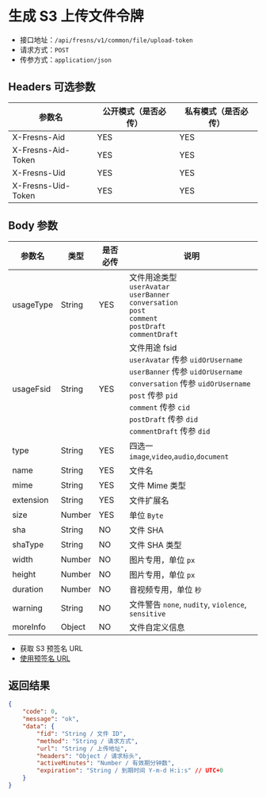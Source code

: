 # 生成 S3 上传文件令牌

- 接口地址：`/api/fresns/v1/common/file/upload-token`
- 请求方式：`POST`
- 传参方式：`application/json`

## Headers 可选参数

| 参数名 | 公开模式（是否必传） | 私有模式（是否必传） |
| --- | --- | --- |
| X-Fresns-Aid | YES | YES |
| X-Fresns-Aid-Token | YES | YES |
| X-Fresns-Uid | YES | YES |
| X-Fresns-Uid-Token | YES | YES |

## Body 参数

| 参数名 | 类型 | 是否必传 | 说明 |
| --- | --- | --- | --- |
| usageType | String | YES | 文件用途类型<br>`userAvatar`<br>`userBanner`<br>`conversation`<br>`post`<br>`comment`<br>`postDraft`<br>`commentDraft` |
| usageFsid | String | YES | 文件用途 fsid<br>`userAvatar` 传参 `uidOrUsername`<br>`userBanner` 传参 `uidOrUsername`<br>`conversation` 传参 `uidOrUsername`<br>`post` 传参 `pid`<br>`comment` 传参 `cid`<br>`postDraft` 传参 `did`<br>`commentDraft` 传参 `did` |
| type | String | YES | 四选一 `image`,`video`,`audio`,`document` |
| name | String | YES | 文件名 |
| mime | String | YES | 文件 Mime 类型 |
| extension | String | YES | 文件扩展名 |
| size | Number | YES | 单位 `Byte` |
| sha | String | NO | 文件 SHA |
| shaType | String | NO | 文件 SHA 类型 |
| width | Number | NO | 图片专用，单位 `px` |
| height | Number | NO | 图片专用，单位 `px` |
| duration | Number | NO | 音视频专用，单位 `秒` |
| warning | String | NO | 文件警告 `none`, `nudity`, `violence`, `sensitive` |
| moreInfo | Object | NO | 文件自定义信息 |

- 获取 S3 预签名 URL
- [使用预签名 URL](https://docs.aws.amazon.com/AmazonS3/latest/userguide/using-presigned-url.html)

## 返回结果

```json
{
    "code": 0,
    "message": "ok",
    "data": {
        "fid": "String / 文件 ID",
        "method": "String / 请求方式",
        "url": "String / 上传地址",
        "headers": "Object / 请求标头",
        "activeMinutes": "Number / 有效期分钟数",
        "expiration": "String / 到期时间 Y-m-d H:i:s" // UTC+0
    }
}
```
